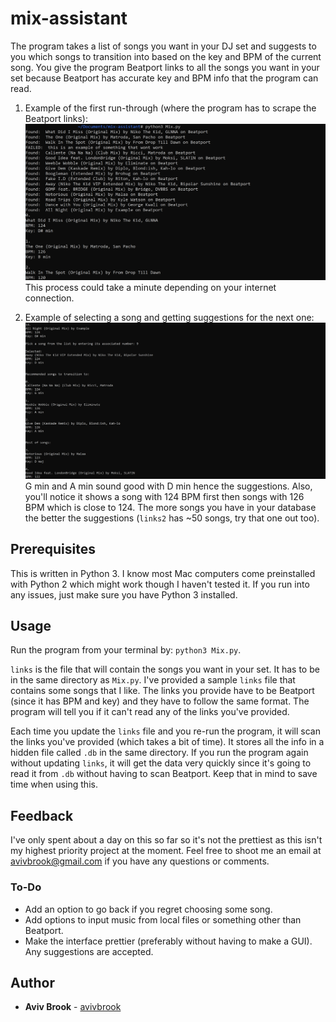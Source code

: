 # mix-assistant

The program takes a list of songs you want in your DJ set and suggests to you which songs to transition into based on the key and BPM of the current song. You give the program Beatport links to all the songs you want in your set because Beatport has accurate key and BPM info that the program can read.

1. Example of the first run-through (where the program has to scrape the Beatport links):
![alt text](https://raw.githubusercontent.com/avivbrook/mix-assistant/master/images/scrape.png "Web Scraping")
This process could take a minute depending on your internet connection.

2. Example of selecting a song and getting suggestions for the next one:
![alt text](https://raw.githubusercontent.com/avivbrook/mix-assistant/master/images/suggestions.png "Suggestions")
G min and A min sound good with D min hence the suggestions. Also, you'll notice it shows a song with 124 BPM first then songs with 126 BPM which is close to 124. The more songs you have in your database the better the suggestions (`links2` has ~50 songs, try that one out too).

## Prerequisites

This is written in Python 3. I know most Mac computers come preinstalled with Python 2 which might work though I haven't tested it. If you run into any issues, just make sure you have Python 3 installed.

## Usage

Run the program from your terminal by: `python3 Mix.py`.

`links` is the file that will contain the songs you want in your set. It has to be in the same directory as `Mix.py`. I've provided a sample `links` file that contains some songs that I like. The links you provide have to be Beatport (since it has BPM and key) and they have to follow the same format. The program will tell you if it can't read any of the links you've provided.

Each time you update the `links` file and you re-run the program, it will scan the links you've provided (which takes a bit of time). It stores all the info in a hidden file called `.db` in the same directory. If you run the program again without updating `links`, it will get the data very quickly since it's going to read it from `.db` without having to scan Beatport. Keep that in mind to save time when using this.

## Feedback

I've only spent about a day on this so far so it's not the prettiest as this isn't my highest priority project at the moment. Feel free to shoot me an email at avivbrook@gmail.com if you have any questions or comments.

### To-Do

* Add an option to go back if you regret choosing some song.
* Add options to input music from local files or something other than Beatport.
* Make the interface prettier (preferably without having to make a GUI). Any suggestions are accepted.

## Author

* **Aviv Brook** - [avivbrook](https://github.com/avivbrook)
